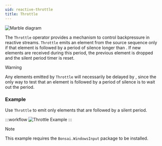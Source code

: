 ```yaml
---
uid: reactive-throttle
title: Throttle
---
```


![Marble diagram](~/images/reactive-throttle.svg)

The `Throttle` operator provides a mechanism to control backpressure in reactive streams. `Throttle` emits an element from the source sequence only if that element is followed by a period of silence longer than <xref href="Bonsai.Reactive.Throttle.DueTime"/>. If new elements are received during this period, the previous element is dropped and the silent period timer is reset.

> [!Warning]
> Any elements emitted by `Throttle` will necessarily be delayed by <xref href="Bonsai.Reactive.Throttle.DueTime"/>, since the only way to test that an element is followed by a period of silence is to wait out the period.

### Example

Use `Throttle` to emit only elements that are followed by a silent period.

:::workflow
![Throttle Example](../workflows/reactive-throttle-example.bonsai)
:::

> [!NOTE]
> This example requires the `Bonsai.WindowsInput` package to be installed.